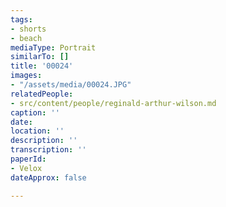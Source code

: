```yaml
---
tags:
- shorts
- beach
mediaType: Portrait
similarTo: []
title: '00024'
images:
- "/assets/media/00024.JPG"
relatedPeople:
- src/content/people/reginald-arthur-wilson.md
caption: ''
date: 
location: ''
description: ''
transcription: ''
paperId:
- Velox
dateApprox: false

---
```

